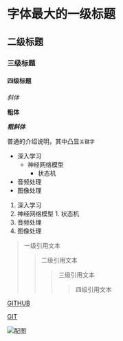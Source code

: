 



# 字体最大的一级标题

## 二级标题

### 三级标题

#### 四级标题

*斜体* 

**粗体**

***粗斜体***

普通的介绍说明，其中凸显`关键字`

* 深入学习
  * 神经网络模型
    * 状态机
* 音频处理
* 图像处理 

1. 深入学习
  1. 神经网络模型
    1. 状态机
2. 音频处理
3. 图像处理 

> 一级引用文本
>> 二级引用文本
>>> 三级引用文本
>>>> 四级引用文本

[GITHUB][1]

[1]:https://github.com/tetetetetetete123/testrep/blob/master/REMEND.me

[GIT](https://github.com/tetetetetetete123/testrep/blob/master/REMEND.me)

![配图](E:/)
